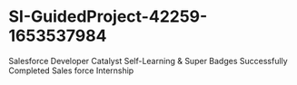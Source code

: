 # SI-GuidedProject-42259-1653537984
Salesforce Developer Catalyst Self-Learning &amp; Super Badges
Successfully Completed Sales force Internship
